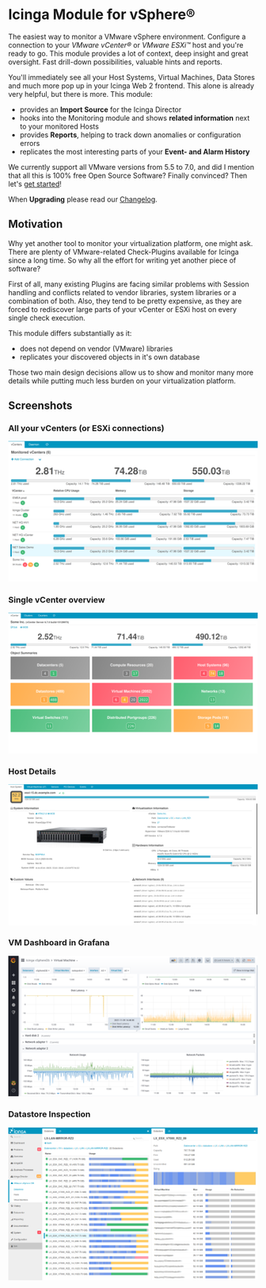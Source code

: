 Icinga Module for vSphere®
==========================

The easiest way to monitor a VMware vSphere environment. Configure a connection
to your *VMware vCenter®* or *VMware ESXi™* host and you're ready to go. This
module provides a lot of context, deep insight and great oversight. Fast
drill-down possibilities, valuable hints and reports.

You'll immediately see all your Host Systems, Virtual Machines, Data Stores and
much more pop up in your Icinga Web 2 frontend. This alone is already very helpful,
but there is more. This module:

* provides an **Import Source** for the Icinga Director
* hooks into the Monitoring module and shows **related information** next to
  your monitored Hosts
* provides **Reports**, helping to track down anomalies or configuration errors
* replicates the most interesting parts of your **Event- and Alarm History**

We currently support all VMware versions from 5.5 to 7.0, and did I mention that
all this is 100% free Open Source Software? Finally convinced? Then let's [get started](doc/01-Installation.md)!

When **Upgrading** please read our [Changelog](doc/84-Changelog.md).

Motivation
----------

Why yet another tool to monitor your virtualization platform, one might ask.
There are plenty of VMware-related Check-Plugins available for Icinga since a
long time. So why all the effort for writing yet another piece of software?

First of all, many existing Plugins are facing similar problems with Session
handling and conflicts related to vendor libraries, system libraries or a
combination of both. Also, they tend to be pretty expensive, as they are forced
to rediscover large parts of your vCenter or ESXi host on every single check
execution.

This module differs substantially as it:

* does not depend on vendor (VMware) libraries
* replicates your discovered objects in it's own database

Those two main design decisions allow us to show and monitor many more details
while putting much less burden on your virtualization platform.

Screenshots
-----------

### All your vCenters (or ESXi connections)

![vCenter Overview](doc/screenshot/00_preview/01_vspheredb-summary.png)

### Single vCenter overview

![vSphereDB Dashlets](doc/screenshot/00_preview/02_vspheredb-dashlets.png)

### Host Details

![Host Details](doc/screenshot/00_preview/03_vspheredb_host-details.png)

### VM Dashboard in Grafana

![VM Grafana Dashboard](doc/screenshot/00_preview/04_grafana-details.png)

### Datastore Inspection

![VMware vSphere Datastores](doc/screenshot/00_preview/00_preview_vmware-vsphere-datastores.png)
